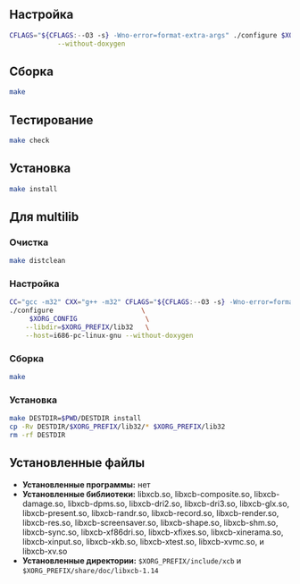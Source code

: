 <package-info :package="package" showsbu2></package-info>

<script>
		new Vue({
		el: '#main',
		data: { package: {} },
		mounted: function () {
				this.getPackage('libxcb');
		},
		methods: {
			getPackage: function(name) {
					getPackage(name)
					.then(response => this.package = response);
			},
		}
  })
</script>

## Настройка

```bash
CFLAGS="${CFLAGS:--O3 -s} -Wno-error=format-extra-args" ./configure $XORG_CONFIG \
            --without-doxygen 
```

## Сборка

```bash
make
```

## Тестирование

```bash
make check
```

## Установка
```bash
make install
```

## Для multilib

### Очистка

```bash
make distclean
```

### Настройка

```bash
CC="gcc -m32" CXX="g++ -m32" CFLAGS="${CFLAGS:--O3 -s} -Wno-error=format-extra-args" \
./configure                      \
     $XORG_CONFIG                 \
    --libdir=$XORG_PREFIX/lib32   \
    --host=i686-pc-linux-gnu --without-doxygen
```

### Сборка 

```bash
make
```

### Установка

```bash
make DESTDIR=$PWD/DESTDIR install
cp -Rv DESTDIR/$XORG_PREFIX/lib32/* $XORG_PREFIX/lib32
rm -rf DESTDIR
```


## Установленные файлы
* **Установленные программы:** нет
* **Установленные библиотеки:** libxcb.so, libxcb-composite.so, libxcb-damage.so, libxcb-dpms.so, libxcb-dri2.so, libxcb-dri3.so, libxcb-glx.so, libxcb-present.so, libxcb-randr.so, libxcb-record.so, libxcb-render.so, libxcb-res.so, libxcb-screensaver.so, libxcb-shape.so, libxcb-shm.so, libxcb-sync.so, libxcb-xf86dri.so, libxcb-xfixes.so, libxcb-xinerama.so, libxcb-xinput.so, libxcb-xkb.so, libxcb-xtest.so, libxcb-xvmc.so, и libxcb-xv.so
* **Установленные директории:** `$XORG_PREFIX/include/xcb` и `$XORG_PREFIX/share/doc/libxcb-1.14`

